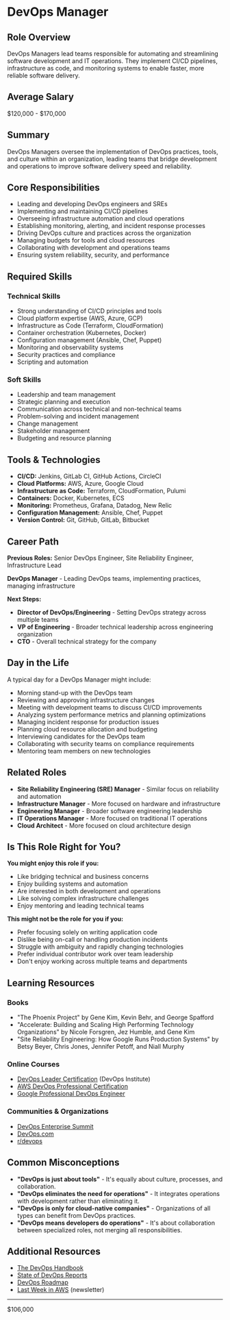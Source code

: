 # DevOps Manager

## Role Overview

DevOps Managers lead teams responsible for automating and streamlining software development and IT operations. They implement CI/CD pipelines, infrastructure as code, and monitoring systems to enable faster, more reliable software delivery.

## Average Salary

$120,000 - $170,000

## Summary

DevOps Managers oversee the implementation of DevOps practices, tools, and culture within an organization, leading teams that bridge development and operations to improve software delivery speed and reliability.

## Core Responsibilities

- Leading and developing DevOps engineers and SREs
- Implementing and maintaining CI/CD pipelines
- Overseeing infrastructure automation and cloud operations
- Establishing monitoring, alerting, and incident response processes
- Driving DevOps culture and practices across the organization
- Managing budgets for tools and cloud resources
- Collaborating with development and operations teams
- Ensuring system reliability, security, and performance

## Required Skills

### Technical Skills

- Strong understanding of CI/CD principles and tools
- Cloud platform expertise (AWS, Azure, GCP)
- Infrastructure as Code (Terraform, CloudFormation)
- Container orchestration (Kubernetes, Docker)
- Configuration management (Ansible, Chef, Puppet)
- Monitoring and observability systems
- Security practices and compliance
- Scripting and automation

### Soft Skills

- Leadership and team management
- Strategic planning and execution
- Communication across technical and non-technical teams
- Problem-solving and incident management
- Change management
- Stakeholder management
- Budgeting and resource planning

## Tools & Technologies

- **CI/CD:** Jenkins, GitLab CI, GitHub Actions, CircleCI
- **Cloud Platforms:** AWS, Azure, Google Cloud
- **Infrastructure as Code:** Terraform, CloudFormation, Pulumi
- **Containers:** Docker, Kubernetes, ECS
- **Monitoring:** Prometheus, Grafana, Datadog, New Relic
- **Configuration Management:** Ansible, Chef, Puppet
- **Version Control:** Git, GitHub, GitLab, Bitbucket

## Career Path

**Previous Roles:** Senior DevOps Engineer, Site Reliability Engineer, Infrastructure Lead

**DevOps Manager** - Leading DevOps teams, implementing practices, managing infrastructure

**Next Steps:**

- **Director of DevOps/Engineering** - Setting DevOps strategy across multiple teams
- **VP of Engineering** - Broader technical leadership across engineering organization
- **CTO** - Overall technical strategy for the company

## Day in the Life

A typical day for a DevOps Manager might include:

- Morning stand-up with the DevOps team
- Reviewing and approving infrastructure changes
- Meeting with development teams to discuss CI/CD improvements
- Analyzing system performance metrics and planning optimizations
- Managing incident response for production issues
- Planning cloud resource allocation and budgeting
- Interviewing candidates for the DevOps team
- Collaborating with security teams on compliance requirements
- Mentoring team members on new technologies

## Related Roles

- **Site Reliability Engineering (SRE) Manager** - Similar focus on reliability and automation
- **Infrastructure Manager** - More focused on hardware and infrastructure
- **Engineering Manager** - Broader software engineering leadership
- **IT Operations Manager** - More focused on traditional IT operations
- **Cloud Architect** - More focused on cloud architecture design

## Is This Role Right for You?

**You might enjoy this role if you:**

- Like bridging technical and business concerns
- Enjoy building systems and automation
- Are interested in both development and operations
- Like solving complex infrastructure challenges
- Enjoy mentoring and leading technical teams

**This might not be the role for you if you:**

- Prefer focusing solely on writing application code
- Dislike being on-call or handling production incidents
- Struggle with ambiguity and rapidly changing technologies
- Prefer individual contributor work over team leadership
- Don't enjoy working across multiple teams and departments

## Learning Resources

### Books

- "The Phoenix Project" by Gene Kim, Kevin Behr, and George Spafford
- "Accelerate: Building and Scaling High Performing Technology Organizations" by Nicole Forsgren, Jez Humble, and Gene Kim
- "Site Reliability Engineering: How Google Runs Production Systems" by Betsy Beyer, Chris Jones, Jennifer Petoff, and Niall Murphy

### Online Courses

- [DevOps Leader Certification](https://www.devopsinstitute.com/certifications/devops-leader/) (DevOps Institute)
- [AWS DevOps Professional Certification](https://aws.amazon.com/certification/certified-devops-engineer-professional/)
- [Google Professional DevOps Engineer](https://cloud.google.com/certification/cloud-devops-engineer)

### Communities & Organizations

- [DevOps Enterprise Summit](https://events.itrevolution.com/)
- [DevOps.com](https://devops.com/)
- [r/devops](https://www.reddit.com/r/devops/)

## Common Misconceptions

- **"DevOps is just about tools"** - It's equally about culture, processes, and collaboration.
- **"DevOps eliminates the need for operations"** - It integrates operations with development rather than eliminating it.
- **"DevOps is only for cloud-native companies"** - Organizations of all types can benefit from DevOps practices.
- **"DevOps means developers do operations"** - It's about collaboration between specialized roles, not merging all responsibilities.

## Additional Resources

- [The DevOps Handbook](https://itrevolution.com/book/the-devops-handbook/)
- [State of DevOps Reports](https://www.puppet.com/resources/report/state-of-devops-report)
- [DevOps Roadmap](https://roadmap.sh/devops)
- [Last Week in AWS](https://www.lastweekinaws.com/) (newsletter)

---

$106,000
